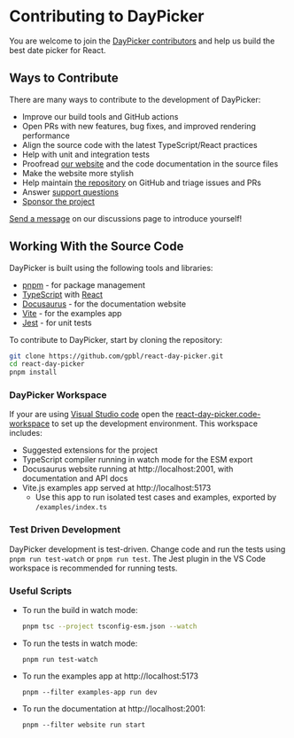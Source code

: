# Contributing to DayPicker

You are welcome to join the [DayPicker contributors](https://github.com/gpbl/react-day-picker/graphs/contributors) and help us build the best date picker for React.

## Ways to Contribute

There are many ways to contribute to the development of DayPicker:

- Improve our build tools and GitHub actions
- Open PRs with new features, bug fixes, and improved rendering performance
- Align the source code with the latest TypeScript/React practices
- Help with unit and integration tests
- Proofread [our website](https://daypicker.dev/) and the code documentation in the source files
- Make the website more stylish
- Help maintain [the repository](https://github.com/gpbl/react-day-picker) on GitHub and triage issues and PRs
- Answer [support questions](https://github.com/gpbl/react-day-picker/discussions/categories/support)
- [Sponsor the project](https://github.com/sponsors/gpbl)

[Send a message](https://github.com/gpbl/react-day-picker/discussions) on our discussions page to introduce yourself!

## Working With the Source Code

DayPicker is built using the following tools and libraries:

- [pnpm](https://pnpm.io/) - for package management
- [TypeScript](https://www.typescriptlang.org/) with [React](https://reactjs.org/)
- [Docusaurus](https://docusaurus.io/) - for the documentation website
- [Vite](https://vitejs.dev/) - for the examples app
- [Jest](https://jestjs.io/) - for unit tests

To contribute to DayPicker, start by cloning the repository:

```sh
git clone https://github.com/gpbl/react-day-picker.git
cd react-day-picker
pnpm install
```

### DayPicker Workspace

If your are using [Visual Studio code](https://code.visualstudio.com) open the [react-day-picker.code-workspace](https://github.com/gpbl/react-day-picker/blob/main/react-day-picker.code-workspace) to set up the development environment. This workspace includes:

- Suggested extensions for the project
- TypeScript compiler running in watch mode for the ESM export
- Docusaurus website running at http://localhost:2001, with documentation and API docs
- Vite.js examples app served at http://localhost:5173
  - Use this app to run isolated test cases and examples, exported by `/examples/index.ts`

### Test Driven Development

DayPicker development is test-driven. Change code and run the tests using `pnpm run test-watch` or `pnpm run test`. The Jest plugin in the VS Code workspace is recommended for running tests.

### Useful Scripts

- To run the build in watch mode:
  ```sh
  pnpm tsc --project tsconfig-esm.json --watch
  ```
- To run the tests in watch mode:
  ```
  pnpm run test-watch
  ```
- To run the examples app at http://localhost:5173
  ```
  pnpm --filter examples-app run dev
  ```
- To run the documentation at http://localhost:2001:
  ```
  pnpm --filter website run start
  ```
